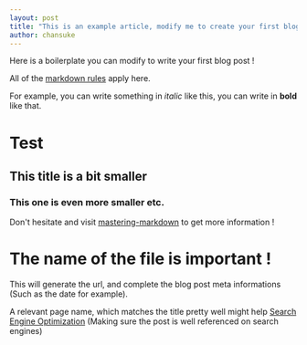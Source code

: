 ```yaml
---
layout: post
title: "This is an example article, modify me to create your first blog post !"
author: chansuke
---
```


Here is a boilerplate you can modify to write your first blog post !

All of the [markdown rules](https://guides.github.com/features/mastering-markdown/) apply here.

For example, you can write something in *italic* like this, you can write in **bold** like that. 

# Test

## This title is a bit smaller

### This one is even more smaller etc.

Don't hesitate and visit [mastering-markdown](https://guides.github.com/features/mastering-markdown/) to get more information ! 

# The name of the file is important !
This will generate the url, and complete the blog post meta informations (Such as the date for example).

A relevant page name, which matches the title pretty well might help [Search Engine Optimization](https://en.wikipedia.org/wiki/Search_engine_optimization) (Making sure the post is well referenced on search engines)
